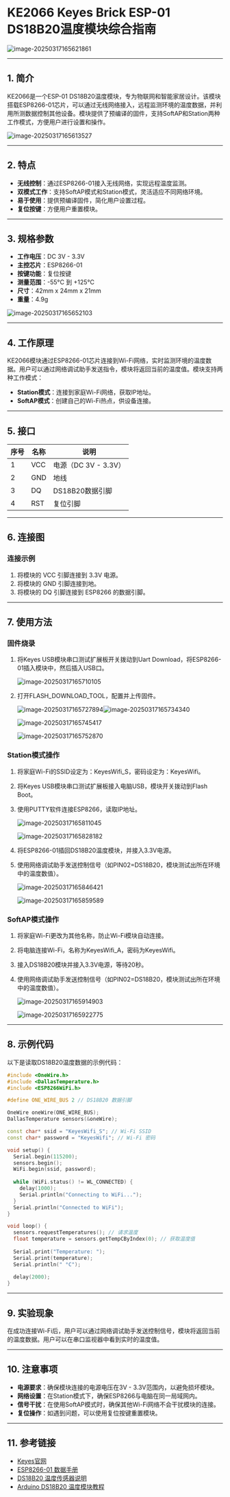 # KE2066 Keyes Brick ESP-01 DS18B20温度模块综合指南

![image-20250317165621861](media/image-20250317165621861.png)

---

## 1. 简介
KE2066是一个ESP-01 DS18B20温度模块，专为物联网和智能家居设计。该模块搭载ESP8266-01芯片，可以通过无线网络接入，远程监测环境的温度数据，并利用所测数据控制其他设备。模块提供了预编译的固件，支持SoftAP和Station两种工作模式，方便用户进行设置和操作。

![image-20250317165613527](media/image-20250317165613527.png)

---

## 2. 特点
- **无线控制**：通过ESP8266-01接入无线网络，实现远程温度监测。
- **双模式工作**：支持SoftAP模式和Station模式，灵活适应不同网络环境。
- **易于使用**：提供预编译固件，简化用户设置过程。
- **复位按键**：方便用户重置模块。

---

## 3. 规格参数
- **工作电压**：DC 3V - 3.3V  
- **主控芯片**：ESP8266-01  
- **按键功能**：复位按键  
- **测量范围**：-55°C 到 +125°C  
- **尺寸**：42mm x 24mm x 21mm  
- **重量**：4.9g  

![image-20250317165652103](media/image-20250317165652103.png)

---

## 4. 工作原理
KE2066模块通过ESP8266-01芯片连接到Wi-Fi网络，实时监测环境的温度数据。用户可以通过网络调试助手发送指令，模块将返回当前的温度值。模块支持两种工作模式：
- **Station模式**：连接到家庭Wi-Fi网络，获取IP地址。
- **SoftAP模式**：创建自己的Wi-Fi热点，供设备连接。

---

## 5. 接口
| 序号 | 名称 | 说明 |
|------|------|------|
| 1    | VCC  | 电源（DC 3V - 3.3V） |
| 2    | GND  | 地线 |
| 3    | DQ   | DS18B20数据引脚 |
| 4    | RST  | 复位引脚 |

---

## 6. 连接图
### 连接示例
1. 将模块的 VCC 引脚连接到 3.3V 电源。
2. 将模块的 GND 引脚连接到地。
3. 将模块的 DQ 引脚连接到 ESP8266 的数据引脚。

---

## 7. 使用方法
### 固件烧录
1. 将Keyes USB模块串口测试扩展板开关拨动到Uart Download，将ESP8266-01插入模块中，然后插入USB口。

	![image-20250317165710105](media/image-20250317165710105.png)

2. 打开FLASH_DOWNLOAD_TOOL，配置并上传固件。

	![image-20250317165727894](media/image-20250317165727894.png)![image-20250317165734340](media/image-20250317165734340.png)

	![image-20250317165745417](media/image-20250317165745417.png)

	![image-20250317165752870](media/image-20250317165752870.png)

### Station模式操作
1. 将家庭Wi-Fi的SSID设定为：KeyesWifi_S，密码设定为：KeyesWifi。

2. 将Keyes USB模块串口测试扩展板接入电脑USB，模块开关拨动到Flash Boot。

3. 使用PUTTY软件连接ESP8266，读取IP地址。

	![image-20250317165811045](media/image-20250317165811045.png)

	![image-20250317165828182](media/image-20250317165828182.png)

4. 将ESP8266-01插回DS18B20温度模块，并接入3.3V电源。

5. 使用网络调试助手发送控制信号（如PIN02=DS18B20，模块测试出所在环境中的温度数值）。

	![image-20250317165846421](media/image-20250317165846421.png)

	![image-20250317165859589](media/image-20250317165859589.png)

### SoftAP模式操作
1. 将家庭Wi-Fi更改为其他名称，防止Wi-Fi模块自动连接。

2. 将电脑连接Wi-Fi，名称为KeyesWifi_A，密码为KeyesWifi。

3. 接入DS18B20模块并接入3.3V电源，等待20秒。

4. 使用网络调试助手发送控制信号（如PIN02=DS18B20，模块测试出所在环境中的温度数值）。

	![image-20250317165914903](media/image-20250317165914903.png)

	![image-20250317165922775](media/image-20250317165922775.png)

---

## 8. 示例代码
以下是读取DS18B20温度数据的示例代码：
```cpp
#include <OneWire.h>
#include <DallasTemperature.h>
#include <ESP8266WiFi.h>

#define ONE_WIRE_BUS 2 // DS18B20 数据引脚

OneWire oneWire(ONE_WIRE_BUS);
DallasTemperature sensors(&oneWire);

const char* ssid = "KeyesWifi_S"; // Wi-Fi SSID
const char* password = "KeyesWifi"; // Wi-Fi 密码

void setup() {
  Serial.begin(115200);
  sensors.begin();
  WiFi.begin(ssid, password);
  
  while (WiFi.status() != WL_CONNECTED) {
    delay(1000);
    Serial.println("Connecting to WiFi...");
  }
  Serial.println("Connected to WiFi");
}

void loop() {
  sensors.requestTemperatures(); // 请求温度
  float temperature = sensors.getTempCByIndex(0); // 获取温度值
  
  Serial.print("Temperature: ");
  Serial.print(temperature);
  Serial.println(" °C");
  
  delay(2000);
}
```

---

## 9. 实验现象
在成功连接Wi-Fi后，用户可以通过网络调试助手发送控制信号，模块将返回当前的温度数据。用户可以在串口监视器中看到实时的温度值。

---

## 10. 注意事项
- **电源要求**：确保模块连接的电源电压在3V - 3.3V范围内，以避免损坏模块。
- **网络设置**：在Station模式下，确保ESP8266与电脑在同一局域网内。
- **信号干扰**：在使用SoftAP模式时，确保其他Wi-Fi网络不会干扰模块的连接。
- **复位操作**：如遇到问题，可以使用复位按键重置模块。

---

## 11. 参考链接
- [Keyes官网](http://www.keyes-robot.com/)
- [ESP8266-01 数据手册](https://www.electronicwings.com/nodemcu/esp8266-esp-01)
- [DS18B20 温度传感器说明](https://www.adafruit.com/product/381)
- [Arduino DS18B20 温度模块教程](https://www.arduino.cc/en/Tutorial/DallasTemperature)